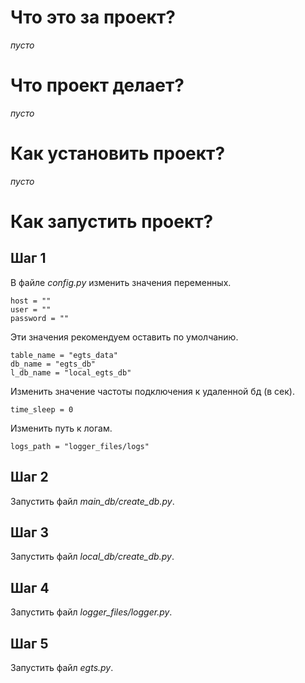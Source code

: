 # Что это за проект?
*пусто*

# Что проект делает?
*пусто*

# Как установить проект?
*пусто*

# Как запустить проект?
## Шаг 1
В файле *config.py* изменить значения переменных.
```
host = ""
user = ""
password = ""
```

Эти значения рекомендуем оставить по умолчанию.
```
table_name = "egts_data"
db_name = "egts_db"
l_db_name = "local_egts_db"
```

Изменить значение частоты подключения к удаленной бд (в сек).
```
time_sleep = 0
```

Изменить путь к логам.
```
logs_path = "logger_files/logs"
```

## Шаг 2
Запустить файл *main_db/create_db.py*.

## Шаг 3
Запустить файл *local_db/create_db.py*.

## Шаг 4
Запустить файл *logger_files/logger.py*.

## Шаг 5
Запустить файл *egts.py*.


